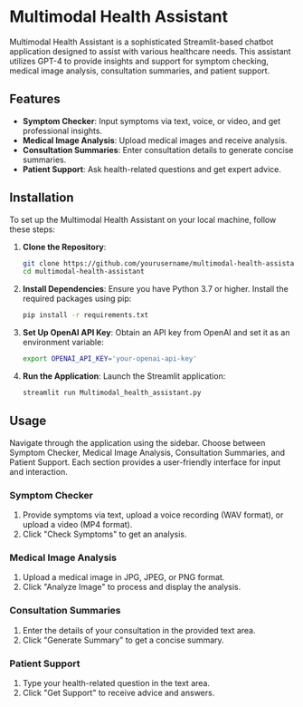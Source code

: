 # Multimodal Health Assistant

Multimodal Health Assistant is a sophisticated Streamlit-based chatbot application designed to assist with various healthcare needs. This assistant utilizes GPT-4 to provide insights and support for symptom checking, medical image analysis, consultation summaries, and patient support.

## Features

- **Symptom Checker**: Input symptoms via text, voice, or video, and get professional insights.
- **Medical Image Analysis**: Upload medical images and receive analysis.
- **Consultation Summaries**: Enter consultation details to generate concise summaries.
- **Patient Support**: Ask health-related questions and get expert advice.

## Installation

To set up the Multimodal Health Assistant on your local machine, follow these steps:

1. **Clone the Repository**:
    ```sh
    git clone https://github.com/yourusername/multimodal-health-assistant.git
    cd multimodal-health-assistant
    ```

2. **Install Dependencies**:
    Ensure you have Python 3.7 or higher. Install the required packages using pip:
    ```sh
    pip install -r requirements.txt
    ```

3. **Set Up OpenAI API Key**:
    Obtain an API key from OpenAI and set it as an environment variable:
    ```sh
    export OPENAI_API_KEY='your-openai-api-key'
    ```

4. **Run the Application**:
    Launch the Streamlit application:
    ```sh
    streamlit run Multimodal_health_assistant.py
    ```

## Usage

Navigate through the application using the sidebar. Choose between Symptom Checker, Medical Image Analysis, Consultation Summaries, and Patient Support. Each section provides a user-friendly interface for input and interaction.

### Symptom Checker
1. Provide symptoms via text, upload a voice recording (WAV format), or upload a video (MP4 format).
2. Click "Check Symptoms" to get an analysis.

### Medical Image Analysis
1. Upload a medical image in JPG, JPEG, or PNG format.
2. Click "Analyze Image" to process and display the analysis.

### Consultation Summaries
1. Enter the details of your consultation in the provided text area.
2. Click "Generate Summary" to get a concise summary.

### Patient Support
1. Type your health-related question in the text area.
2. Click "Get Support" to receive advice and answers.

